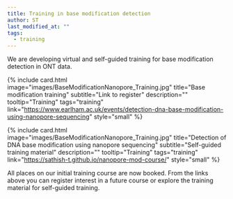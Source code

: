 ```yaml
---
title: Training in base modification detection
author: ST
last_modified_at: ""
tags:
  - training
---
```

<!-- excerpt start -->

We are developing virtual and self-guided training for base modification detection in ONT data.

<!-- excerpt end -->

{%
  include card.html
  image="images/BaseModificationNanopore_Training.jpg"
  title="Base modification training"
  subtitle="Link to register"
  description=""
  tooltip="Training"
  tags="training"
  link="https://www.earlham.ac.uk/events/detection-dna-base-modification-using-nanopore-sequencing"
  style="small"
%}

{%
  include card.html
  image="images/BaseModificationNanopore_Training.jpg"
  title="Detection of DNA base modification using nanopore sequencing"
  subtitle="Self-guided training material"
  description=""
  tooltip="Training"
  tags="training"
  link="https://sathish-t.github.io/nanopore-mod-course/"
  style="small"
%}

All places on our initial training course are now booked. From the links above you can register interest in a future 
course or explore the training material for self-guided training.
